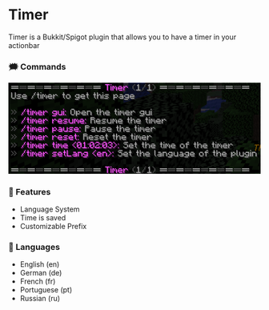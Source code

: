 # Timer
Timer is a Bukkit/Spigot plugin that allows you to have a timer in your actionbar

### 🗯 Commands
![](assets/commands.png)


### 👑 Features
- Language System
- Time is saved
- Customizable Prefix

### 🚩 Languages
- English (en)
- German (de)
- French (fr)
- Portuguese (pt)
- Russian (ru)
